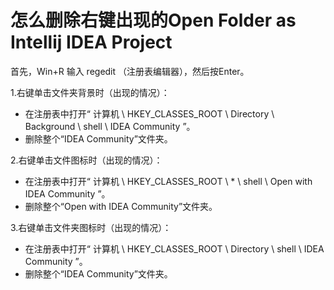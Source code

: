 # 怎么删除右键出现的Open Folder as Intellij IDEA Project

首先，Win+R 输入 regedit （注册表编辑器），然后按Enter。

1.右键单击文件夹背景时（出现的情况）：

- 在注册表中打开“ 计算机 \ HKEY_CLASSES_ROOT \ Directory \ Background \ shell \ IDEA Community ”。
- 删除整个“IDEA Community”文件夹。

2.右键单击文件图标时（出现的情况）：

- 在注册表中打开“ 计算机 \ HKEY_CLASSES_ROOT \ * \ shell \ Open with IDEA Community ”。
- 删除整个“Open with IDEA Community”文件夹。

3.右键单击文件夹图标时（出现的情况）：

- 在注册表中打开“ 计算机 \ HKEY_CLASSES_ROOT \ Directory \ shell \ IDEA Community ”。
- 删除整个“IDEA Community”文件夹。